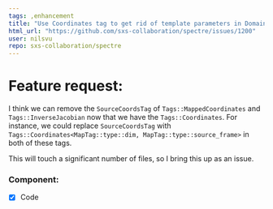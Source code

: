 ```yaml
---
tags: ,enhancement
title: "Use Coordinates tag to get rid of template parameters in Domain tags"
html_url: "https://github.com/sxs-collaboration/spectre/issues/1200"
user: nilsvu
repo: sxs-collaboration/spectre
---
```


# Feature request:

I think we can remove the `SourceCoordsTag` of `Tags::MappedCoordinates` and `Tags::InverseJacobian` now that we have the `Tags::Coordinates`. For instance, we could replace `SourceCoordsTag` with `Tags::Coordinates<MapTag::type::dim, MapTag::type::source_frame>` in both of these tags.

This will touch a significant number of files, so I bring this up as an issue.

### Component:

- [x] Code
